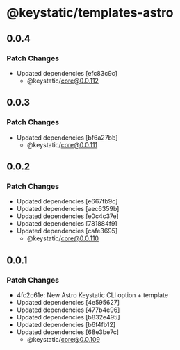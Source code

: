# @keystatic/templates-astro

## 0.0.4

### Patch Changes

- Updated dependencies [efc83c9c]
  - @keystatic/core@0.0.112

## 0.0.3

### Patch Changes

- Updated dependencies [bf6a27bb]
  - @keystatic/core@0.0.111

## 0.0.2

### Patch Changes

- Updated dependencies [e667fb9c]
- Updated dependencies [aec6359b]
- Updated dependencies [e0c4c37e]
- Updated dependencies [781884f9]
- Updated dependencies [cafe3695]
  - @keystatic/core@0.0.110

## 0.0.1

### Patch Changes

- 4fc2c61e: New Astro Keystatic CLI option + template
- Updated dependencies [4e595627]
- Updated dependencies [477b4e96]
- Updated dependencies [b832e495]
- Updated dependencies [b6f4fb12]
- Updated dependencies [68e3be7c]
  - @keystatic/core@0.0.109
